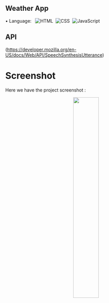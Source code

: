 ## Weather App
 •	Language: &nbsp;
![HTML](https://img.shields.io/badge/-HTML-FA8000?style=for-the-badge&logo=html5&logoColor=white)&nbsp;
![CSS](https://img.shields.io/badge/-CSS-097AFA?style=for-the-badge&logo=css3&logoColor=white")&nbsp;
![JavaScript](https://img.shields.io/badge/-JavaScript-F7DF1E?style=for-the-badge&logo=javascript&logoColor=white)&nbsp;
## API 
(https://developer.mozilla.org/en-US/docs/Web/API/SpeechSynthesisUtterance)

# Screenshot
Here we have the project screenshot :
<p align="center"><img src="https://github.com/nglenguyenn/Mini-Project/assets/82690801/8de13628-6e04-4d3a-9188-d2881dc34588" width=40% height=40%></p>

